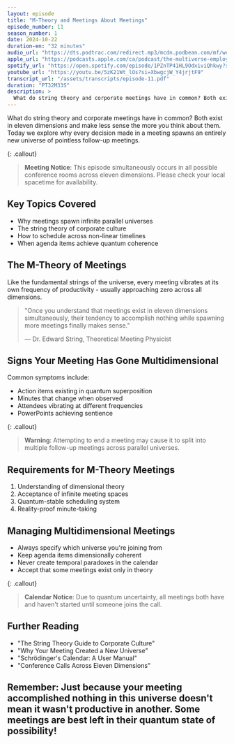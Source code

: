 ```yaml
---
layout: episode
title: "M-Theory and Meetings About Meetings"
episode_number: 11
season_number: 1
date: 2024-10-22
duration-en: "32 minutes"
audio_url: "https://dts.podtrac.com/redirect.mp3/mcdn.podbean.com/mf/web/yq7wmg6uuspgic67/E11_-_M-Theory_And_Meetings_About_Meetings_-_TMEH7wzrw.mp3"
apple_url: "https://podcasts.apple.com/ca/podcast/the-multiverse-employee-handbook/id1764134739?i=1000673962741"
spotify_url: "https://open.spotify.com/episode/1PZnTP41HL9OdxiviQhkwy?si=mir4tuRPSRe15Tz1uSJApA"
youtube_url: "https://youtu.be/5zK21Wt_lOs?si=XbwgcjW_Y4jrjtF9"
transcript_url: "/assets/transcripts/episode-11.pdf"
duration: "PT32M33S"
description: >
  What do string theory and corporate meetings have in common? Both exist in eleven dimensions and make less sense the more you think about them. Today we explore why every decision made in a meeting spawns an entirely new universe of pointless follow-up meetings.
---
```


What do string theory and corporate meetings have in common? Both exist in eleven dimensions and make less sense the more you think about them. Today we explore why every decision made in a meeting spawns an entirely new universe of pointless follow-up meetings.

{: .callout}
> **Meeting Notice**: This episode simultaneously occurs in all possible
> conference rooms across eleven dimensions. Please check your local
> spacetime for availability.

## Key Topics Covered
* Why meetings spawn infinite parallel universes
* The string theory of corporate culture
* How to schedule across non-linear timelines
* When agenda items achieve quantum coherence

## The M-Theory of Meetings
Like the fundamental strings of the universe, every meeting vibrates at its own frequency of productivity - usually approaching zero across all dimensions.

> "Once you understand that meetings exist in eleven dimensions simultaneously,
> their tendency to accomplish nothing while spawning more meetings finally
> makes sense."
>
> — Dr. Edward String, Theoretical Meeting Physicist

## Signs Your Meeting Has Gone Multidimensional
Common symptoms include:
* Action items existing in quantum superposition
* Minutes that change when observed
* Attendees vibrating at different frequencies
* PowerPoints achieving sentience

{: .callout}
> **Warning**: Attempting to end a meeting may cause it to split into multiple
> follow-up meetings across parallel universes.

## Requirements for M-Theory Meetings
1. Understanding of dimensional theory
2. Acceptance of infinite meeting spaces
3. Quantum-stable scheduling system
4. Reality-proof minute-taking

## Managing Multidimensional Meetings
* Always specify which universe you're joining from
* Keep agenda items dimensionally coherent
* Never create temporal paradoxes in the calendar
* Accept that some meetings exist only in theory

{: .callout}
> **Calendar Notice**: Due to quantum uncertainty, all meetings both have and
> haven't started until someone joins the call.

## Further Reading
* "The String Theory Guide to Corporate Culture"
* "Why Your Meeting Created a New Universe"
* "Schrödinger's Calendar: A User Manual"
* "Conference Calls Across Eleven Dimensions"

Remember: Just because your meeting accomplished nothing in this universe
doesn't mean it wasn't productive in another. Some meetings are best left in
their quantum state of possibility!
---
